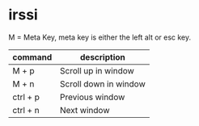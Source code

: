 irssi
=====

M = Meta Key, meta key is either the left alt or esc key.

| command  | description |
|----------|-------------|
| M + p    | Scroll up in window
| M + n    | Scroll down in window
| ctrl + p | Previous window
| ctrl + n | Next window
